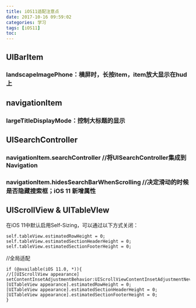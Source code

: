 ```yaml
---
title: iOS11适配注意点
date: 2017-10-16 09:59:02
categories: 学习
tags: [iOS11]
toc:
---
```


## UIBarItem
### landscapeImagePhone：横屏时，长按item，item放大显示在hud上

<!--more-->
## navigationItem
### largeTitleDisplayMode：控制大标题的显示

## UISearchController
### navigationItem.searchController  //将UISearchController集成到Navigation
### navigationItem.hidesSearchBarWhenScrolling //决定滑动的时候是否隐藏搜索框；iOS 11 新增属性

## UIScrollView & UITableVIew
在iOS 11中默认启用Self-Sizing，可以通过以下方式关闭：
```
self.tableView.estimatedRowHeight = 0;
self.tableView.estimatedSectionHeaderHeight = 0;
self.tableView.estimatedSectionFooterHeight = 0;
```

//全局适配
```
if (@available(iOS 11.0, *)){
//[[UIScrollView appearance] setContentInsetAdjustmentBehavior:UIScrollViewContentInsetAdjustmentNever];
[UITableView appearance].estimatedRowHeight = 0;
[UITableView appearance].estimatedSectionHeaderHeight = 0;
[UITableView appearance].estimatedSectionFooterHeight = 0;
}
```
